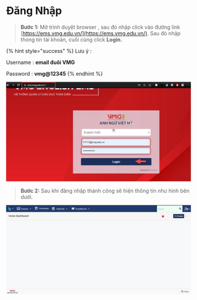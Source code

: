 # Đăng Nhập

> **Bước 1:**  Mở trình duyệt browser , sau đó nhập click vào đường link [https://ems.vmg.edu.vn/](https://ems.vmg.edu.vn/). Sau đó nhập thong tin tài khoản, cuối cùng click **Login.**

{% hint style="success" %}
Lưu ý :

Username : **email đuôi VMG**

Password : **vmg@12345**
{% endhint %}

![](<../.gitbook/assets/đăng nhập.jpg>)

> **Bước 2:** Sau khi đăng nhập thành công sẽ hiện thông tin như hình bên dưới.

![](<../.gitbook/assets/đăng nhập 2.jpg>)

